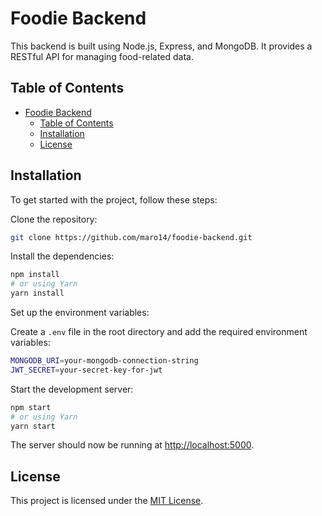 # Foodie Backend

This backend is built using Node.js, Express, and MongoDB. It provides a RESTful API for managing food-related data.

## Table of Contents

- [Foodie Backend](#foodie-backend)
  - [Table of Contents](#table-of-contents)
  - [Installation](#installation)
  - [License](#license)

## Installation

To get started with the project, follow these steps:

Clone the repository:

```bash
git clone https://github.com/maro14/foodie-backend.git
```

Install the dependencies:

```bash
npm install
# or using Yarn
yarn install
```

Set up the environment variables:

Create a `.env` file in the root directory and add the required environment variables:

```bash
MONGODB_URI=your-mongodb-connection-string
JWT_SECRET=your-secret-key-for-jwt
```

Start the development server:

```bash
npm start
# or using Yarn
yarn start
```

The server should now be running at <http://localhost:5000>.

## License
This project is licensed under the [MIT License](LICENSE).
